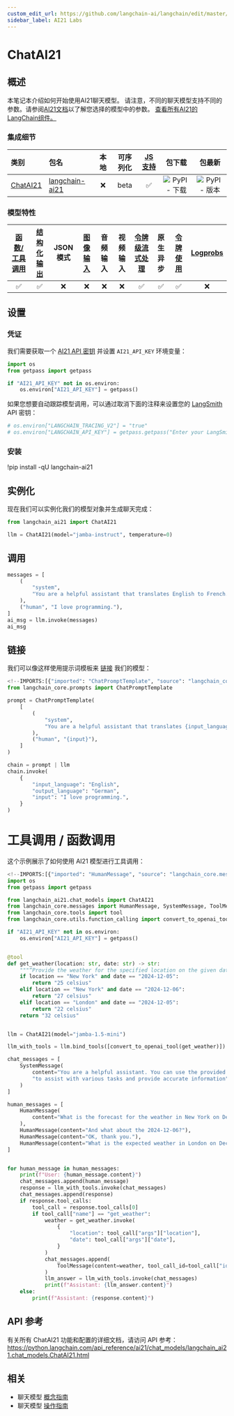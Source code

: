 ```yaml
---
custom_edit_url: https://github.com/langchain-ai/langchain/edit/master/docs/docs/integrations/chat/ai21.ipynb
sidebar_label: AI21 Labs
---
```

# ChatAI21

## 概述

本笔记本介绍如何开始使用AI21聊天模型。
请注意，不同的聊天模型支持不同的参数。请参阅[AI21文档](https://docs.ai21.com/reference)以了解您选择的模型中的参数。
[查看所有AI21的LangChain组件。](https://pypi.org/project/langchain-ai21/)

### 集成细节

| 类别 | 包名 | 本地 | 可序列化 | [JS支持](https://js.langchain.com/docs/integrations/chat/__package_name_short_snake__) | 包下载 | 包最新 |
| :--- | :--- | :---: | :---: |  :---: | :---: | :---: |
| [ChatAI21](https://python.langchain.com/api_reference/ai21/chat_models/langchain_ai21.chat_models.ChatAI21.html#langchain_ai21.chat_models.ChatAI21) | [langchain-ai21](https://python.langchain.com/api_reference/ai21/index.html) | ❌ | beta | ✅ | ![PyPI - 下载](https://img.shields.io/pypi/dm/langchain-ai21?style=flat-square&label=%20) | ![PyPI - 版本](https://img.shields.io/pypi/v/langchain-ai21?style=flat-square&label=%20) |

### 模型特性
| [函数/工具调用](/docs/how_to/tool_calling) | [结构化输出](/docs/how_to/structured_output/) | JSON模式 | [图像输入](/docs/how_to/multimodal_inputs/) | 音频输入 | 视频输入 | [令牌级流式处理](/docs/how_to/chat_streaming/) | 原生异步 | [令牌使用](/docs/how_to/chat_token_usage_tracking/) | [Logprobs](/docs/how_to/logprobs/) |
| :---: | :---: | :---: | :---: |  :---: | :---: | :---: | :---: | :---: | :---: |
| ✅ | ✅ | ❌ | ❌ | ❌ | ❌ | ✅ | ✅ | ✅ | ❌ |


## 设置

### 凭证

我们需要获取一个 [AI21 API 密钥](https://docs.ai21.com/) 并设置 `AI21_API_KEY` 环境变量：



```python
import os
from getpass import getpass

if "AI21_API_KEY" not in os.environ:
    os.environ["AI21_API_KEY"] = getpass()
```

如果您想要自动跟踪模型调用，可以通过取消下面的注释来设置您的 [LangSmith](https://docs.smith.langchain.com/) API 密钥：


```python
# os.environ["LANGCHAIN_TRACING_V2"] = "true"
# os.environ["LANGCHAIN_API_KEY"] = getpass.getpass("Enter your LangSmith API key: ")
```

### 安装

!pip install -qU langchain-ai21

## 实例化

现在我们可以实例化我们的模型对象并生成聊天完成：


```python
from langchain_ai21 import ChatAI21

llm = ChatAI21(model="jamba-instruct", temperature=0)
```

## 调用


```python
messages = [
    (
        "system",
        "You are a helpful assistant that translates English to French. Translate the user sentence.",
    ),
    ("human", "I love programming."),
]
ai_msg = llm.invoke(messages)
ai_msg
```

## 链接

我们可以像这样使用提示词模板来 [链接](/docs/how_to/sequence/) 我们的模型：


```python
<!--IMPORTS:[{"imported": "ChatPromptTemplate", "source": "langchain_core.prompts", "docs": "https://python.langchain.com/api_reference/core/prompts/langchain_core.prompts.chat.ChatPromptTemplate.html", "title": "ChatAI21"}]-->
from langchain_core.prompts import ChatPromptTemplate

prompt = ChatPromptTemplate(
    [
        (
            "system",
            "You are a helpful assistant that translates {input_language} to {output_language}.",
        ),
        ("human", "{input}"),
    ]
)

chain = prompt | llm
chain.invoke(
    {
        "input_language": "English",
        "output_language": "German",
        "input": "I love programming.",
    }
)
```

# 工具调用 / 函数调用

这个示例展示了如何使用 AI21 模型进行工具调用：


```python
<!--IMPORTS:[{"imported": "HumanMessage", "source": "langchain_core.messages", "docs": "https://python.langchain.com/api_reference/core/messages/langchain_core.messages.human.HumanMessage.html", "title": "ChatAI21"}, {"imported": "SystemMessage", "source": "langchain_core.messages", "docs": "https://python.langchain.com/api_reference/core/messages/langchain_core.messages.system.SystemMessage.html", "title": "ChatAI21"}, {"imported": "ToolMessage", "source": "langchain_core.messages", "docs": "https://python.langchain.com/api_reference/core/messages/langchain_core.messages.tool.ToolMessage.html", "title": "ChatAI21"}, {"imported": "tool", "source": "langchain_core.tools", "docs": "https://python.langchain.com/api_reference/core/tools/langchain_core.tools.convert.tool.html", "title": "ChatAI21"}, {"imported": "convert_to_openai_tool", "source": "langchain_core.utils.function_calling", "docs": "https://python.langchain.com/api_reference/core/utils/langchain_core.utils.function_calling.convert_to_openai_tool.html", "title": "ChatAI21"}]-->
import os
from getpass import getpass

from langchain_ai21.chat_models import ChatAI21
from langchain_core.messages import HumanMessage, SystemMessage, ToolMessage
from langchain_core.tools import tool
from langchain_core.utils.function_calling import convert_to_openai_tool

if "AI21_API_KEY" not in os.environ:
    os.environ["AI21_API_KEY"] = getpass()


@tool
def get_weather(location: str, date: str) -> str:
    """“Provide the weather for the specified location on the given date.”"""
    if location == "New York" and date == "2024-12-05":
        return "25 celsius"
    elif location == "New York" and date == "2024-12-06":
        return "27 celsius"
    elif location == "London" and date == "2024-12-05":
        return "22 celsius"
    return "32 celsius"


llm = ChatAI21(model="jamba-1.5-mini")

llm_with_tools = llm.bind_tools([convert_to_openai_tool(get_weather)])

chat_messages = [
    SystemMessage(
        content="You are a helpful assistant. You can use the provided tools "
        "to assist with various tasks and provide accurate information"
    )
]

human_messages = [
    HumanMessage(
        content="What is the forecast for the weather in New York on December 5, 2024?"
    ),
    HumanMessage(content="And what about the 2024-12-06?"),
    HumanMessage(content="OK, thank you."),
    HumanMessage(content="What is the expected weather in London on December 5, 2024?"),
]


for human_message in human_messages:
    print(f"User: {human_message.content}")
    chat_messages.append(human_message)
    response = llm_with_tools.invoke(chat_messages)
    chat_messages.append(response)
    if response.tool_calls:
        tool_call = response.tool_calls[0]
        if tool_call["name"] == "get_weather":
            weather = get_weather.invoke(
                {
                    "location": tool_call["args"]["location"],
                    "date": tool_call["args"]["date"],
                }
            )
            chat_messages.append(
                ToolMessage(content=weather, tool_call_id=tool_call["id"])
            )
            llm_answer = llm_with_tools.invoke(chat_messages)
            print(f"Assistant: {llm_answer.content}")
    else:
        print(f"Assistant: {response.content}")
```

## API 参考

有关所有 ChatAI21 功能和配置的详细文档，请访问 API 参考： https://python.langchain.com/api_reference/ai21/chat_models/langchain_ai21.chat_models.ChatAI21.html


## 相关

- 聊天模型 [概念指南](/docs/concepts/#chat-models)
- 聊天模型 [操作指南](/docs/how_to/#chat-models)
